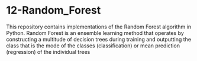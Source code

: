 # 12-Random_Forest
This repository contains implementations of the Random Forest algorithm in Python. Random Forest is an ensemble learning method that operates by constructing a multitude of decision trees during training and outputting the class that is the mode of the classes (classification) or mean prediction (regression) of the individual trees

